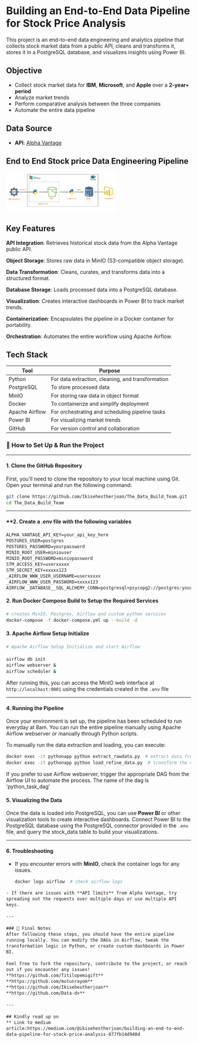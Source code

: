 # Building an End-to-End Data Pipeline for Stock Price Analysis

This project is an end-to-end data engineering and analytics pipeline that collects stock market data from a public API, cleans and transforms it, stores it in a PostgreSQL database, and visualizes insights using Power BI.

## Objective

- Collect stock market data for **IBM**, **Microsoft**, and **Apple** over a **2-year+ period**
- Analyze market trends
- Perform comparative analysis between the three companies
- Automate the entire data pipeline

## Data Source

- **API**: [Alpha Vantage](https://www.alphavantage.co)

## End to End Stock price Data Engineering Pipeline

<img
  src="https://github.com/Ikisehestherjoan/The_Data_Build_Team/blob/master/data_architecture.png"
  alt="Alt text"
  title="Optional title"
  style="display: inline-block; margin: 0 auto; max-width: 300px">

  


## Key Features
**API Integration**: Retrieves historical stock data from the Alpha Vantage public API.

**Object Storage**: Stores raw data in MinIO (S3-compatible object storage).

**Data Transformation**: Cleans, curates, and transforms data into a structured format.

**Database Storage**: Loads processed data into a PostgreSQL database.

**Visualization**: Creates interactive dashboards in Power BI to track market trends.

**Containerization**: Encapsulates the pipeline in a Docker container for portability.

**Orchestration**: Automates the entire workflow using Apache Airflow.

## Tech Stack
|Tool            | Purpose|
| ------         | -------|
| Python         | For data extraction, cleaning, and transformation|
| PostgreSQL     | To store processed data|
| MinIO          |For storing raw data in object format |
| Docker         |  To containerize and simplify deployment|
| Apache Airflow   |For orchestrating and scheduling pipeline tasks|
|Power BI        | For visualizing market trends|
|GitHub            | For version control and collaboration |



### 🚀 How to Set Up & Run the Project

---

#### **1. Clone the GitHub Repository**
First, you'll need to clone the repository to your local machine using Git. Open your terminal and run the following command:

```bash
git clone https://github.com/Ikisehestherjoan/The_Data_Build_Team.git
cd The_Data_Build_Team
```

---
#### **2. Create a .env file with the following variables

```
ALPHA_VANTAGE_API_KEY=your_api_key_here
POSTGRES_USER=postgres
POSTGRES_PASSWORD=yourpassword
MINIO_ROOT_USER=miniouser
MINIO_ROOT_PASSWORD=miniopassword
STM_ACCESS_KEY=userxxxxx
STM_SECRET_KEY=xxxxx123
_AIRFLOW_WWW_USER_USERNAME=userxxxxx
_AIRFLOW_WWW_USER_PASSWORD=xxxxx123
AIRFLOW__DATABASE__SQL_ALCHEMY_CONN=postgresql+psycopg2://postgres:yourpassword@mypostgres:5432/mydb
```

#### **2. Run Docker Compose Build to Setup the Required Services**

```bash
# creates MinIO, Postgres, Airflow and custom python services
docker-compose -f docker-compose.yml up --build -d

```
#### **3. Apache Airflow Setup Initialize**

```bash
# Apache Airflow Setup Initialize and start Airflow

airflow db init
airflow webserver &
airflow scheduler &

```

After running this, you can access the MinIO web interface at `http://localhost:9001` using the credentials created in the `.env` file


---

#### **4. Running the Pipeline**
Once your environment is set up, the pipeline has been scheduled to run everyday at 8am. You can run the entire pipeline manually using Apache Airflow webserver or manually through Python scripts.

To manually run the data extraction and loading, you can execute:

```bash
docker exec -it pythonapp python extract_rawdata.py  # extract data from Alpha Vantage and store in MinIO
docker exec -it pythonapp python load_refine_data.py  # transform the data and Load into PostgreSQL
```

If you prefer to use Airflow webserver, trigger the appropriate DAG from the Airflow UI to automate the process.
The name of the dag is 'python_task_dag'


#### **5. Visualizing the Data**
Once the data is loaded into PostgreSQL, you can use **Power BI** or other visualization tools to create interactive dashboards. Connect Power BI to the PostgreSQL database using the PostgreSQL connector provided in the `.env` file, and query the stock_data table to build your visualizations.

---

#### **6. Troubleshooting**
- If you encounter errors with **MinIO**, check the container logs for any issues.
  ```bash
  docker logs airflow  # check airflow logs 
```
- If there are issues with **API limits** from Alpha Vantage, try spreading out the requests over multiple days or use multiple API keys.

---

### 🔄 Final Notes
After following these steps, you should have the entire pipeline running locally. You can modify the DAGs in Airflow, tweak the transformation logic in Python, or create custom dashboards in Power BI.

Feel free to fork the repository, contribute to the project, or reach out if you encounter any issues!
**https://github.com/Titilopemigift**
**https://github.com/motunrayom**
**https://github.com/Ikisehestherjoan**
**https://github.com/Data-dv**

---

## Kindly read up on 
** Link to medium article:https://medium.com/@ikisehestherjoan/building-an-end-to-end-data-pipeline-for-stock-price-analysis-877fb14d948d
